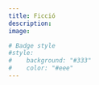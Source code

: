 ```yaml
---
title: Ficció
description:
image:

# Badge style
#style:
#    background: "#333"
#    color: "#eee"
---
```


